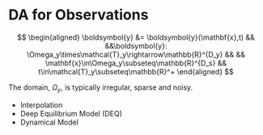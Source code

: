 # DA for Observations

$$
\begin{aligned}
\boldsymbol{y} &= \boldsymbol{y}(\mathbf{x},t) 
&& &&\boldsymbol{y}: \Omega_y\times\mathcal{T}_y\rightarrow\mathbb{R}^{D_y} 
&& && \mathbf{x}\in\Omega_y\subseteq\mathbb{R}^{D_s} 
&& t\in\mathcal{T}_y\subseteq\mathbb{R}^+
\end{aligned}
$$


The domain, $\Omega_y$, is typically irregular, sparse and noisy.

* Interpolation
* Deep Equilibrium Model (DEQ)
* Dynamical Model

